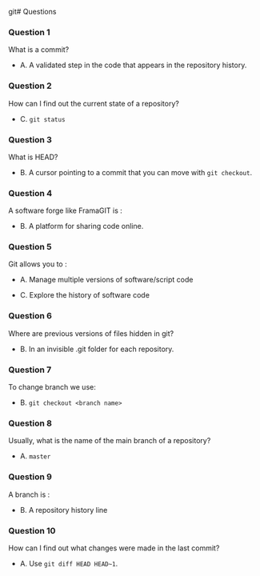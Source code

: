 git# Questions

### Question 1

What is a commit?

- A. A validated step in the code that appears in the repository history.


### Question 2

How can I find out the current state of a repository?

- C. `git status`


### Question 3

What is HEAD?


- B. A cursor pointing to a commit that you can move with `git checkout`.


### Question 4

A software forge like FramaGIT is :


- B. A platform for sharing code online.


### Question 5

Git allows you to :

- A. Manage multiple versions of software/script code

- C. Explore the history of software code


### Question 6

Where are previous versions of files hidden in git?


- B. In an invisible .git folder for each repository.


### Question 7

To change branch we use:


- B. `git checkout <branch name>`


### Question 8

Usually, what is the name of the main branch of a repository?

- A. `master`


### Question 9

A branch is :

- B. A repository history line


### Question 10

How can I find out what changes were made in the last commit?

- A. Use `git diff HEAD HEAD~1`.
